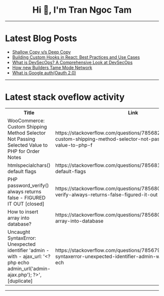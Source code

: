 <h1 align="center">Hi 👋, I'm Tran Ngoc Tam</h1>

---

# Latest Blog Posts 
<!-- BLOG-POST-LIST:START -->
- [Shallow Copy v/s Deep Copy](https://dev.to/kiransm/shallow-copy-vs-deep-copy-a8l)
- [Building Custom Hooks in React: Best Practices and Use Cases](https://dev.to/delia_code/building-custom-hooks-in-react-best-practices-and-use-cases-273l)
- [What is DevSecOps? A Comprehensive Look at DevSecOps](https://dev.to/gauri1504/what-is-devsecops-a-comprehensive-look-at-devsecops-4892)
- [How new Builders Tame Mode Network](https://dev.to/wolfcito/how-new-builders-tame-mode-network-b1l)
- [What is Google auth&lpar;Oauth 2.0&rpar;](https://dev.to/gagecantrelle/what-is-google-authoauth-20-n5g)
<!-- BLOG-POST-LIST:END -->

---

# Latest stack oveflow activity
<table>
  <tr><th>Title</th><th>Link</th></tr>
  <!-- STACKOVERFLOW:START --><tr><td>WooCommerce: Custom Shipping Method Selector Not Passing Selected Value to PHP for Order Notes</td><td>https://stackoverflow.com/questions/78568211/woocommerce-custom-shipping-method-selector-not-passing-selected-value-to-php-f</td></tr><tr><td>htmlspecialchars&lpar;&rpar; default flags</td><td>https://stackoverflow.com/questions/78568147/htmlspecialchars-default-flags</td></tr><tr><td>PHP password_verify&lpar;&rpar; always returns false - FIGURED IT OUT [closed]</td><td>https://stackoverflow.com/questions/78568027/php-password-verify-always-returns-false-figured-it-out</td></tr><tr><td>How to insert array into database?</td><td>https://stackoverflow.com/questions/78568018/how-to-insert-array-into-database</td></tr><tr><td>Uncaught SyntaxError: Unexpected identifier &#39;admin - with - ajax_url: &#39;&lt;?php echo admin_url&lpar;&#39;admin-ajax.php&#39;&rpar;; ?&gt;&#39;, [duplicate]</td><td>https://stackoverflow.com/questions/78567984/uncaught-syntaxerror-unexpected-identifier-admin-with-ajax-url-php-ech</td></tr><!-- STACKOVERFLOW:END -->
</table>

---


